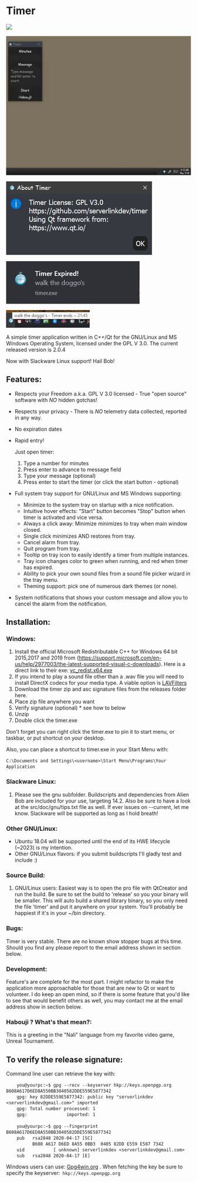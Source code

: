 # Timer
![](images/timer.gif)

![](theme-picker-demo.gif)

![](about.png) 

![](screenshot-notification.png)

![](screenshot-tooltip.png)

A simple timer application written in C++/Qt for the GNU/Linux and MS Windows Operating System, licensed under the GPL V 3.0.  The current released version is 2.0.4

Now with Slackware Linux support! Hail Bob!

## Features:
+ Respects your Freedom a.k.a. GPL V 3.0 licensed - True "open source" software with *NO* hidden gotchas!

+ Respects your privacy - There is *NO* telemetry data collected, reported in any way.

+ No expiration dates

+ Rapid entry!  

  Just open timer:
	1. Type a number for minutes
	2. Press enter to advance to message field
	3. Type your message (optional)
	4. Press enter to start the timer (or click the start button - optional)
	
+ Full system tray support for GNU/Linux and MS Windows supporting:
  - Minimize to the system tray on startup with a nice notification.
  - Intuitive hover effects: "Start" button becomes "Stop" button when timer is activated and vice versa.
  - Always a click away: Minimize minimizes to tray when main window closed.
  - Single click minimizes AND restores from tray.
  - Cancel alarm from tray.
  - Quit program from tray.
  - Tooltip on tray icon to easily identify a timer from multiple instances.
  - Tray icon changes color to green when running, and red when timer has expired.
  - Ability to pick your own sound files from a sound file picker wizard in the tray menu.
  - Theming support: pick one of numerous dark themes (or none).
 
+ System notifications that shows your custom message and allow you to cancel the alarm from the notification.

## Installation:

### Windows:
1. Install the official Microsoft Redistributable C++ for Windows 64 bit 2015,2017 and 2019 from (https://support.microsoft.com/en-us/help/2977003/the-latest-supported-visual-c-downloads).  Here is a direct link to their exe: [vc_redist.x64.exe](https://aka.ms/vs/16/release/vc_redist.x64.exe)
2. If you intend to play a sound file other than a .wav file you will need to install DirectX codecs for your media type.  A viable option is [LAVFilters](https://github.com/Nevcairiel/LAVFilters/releases)
3. Download the timer zip and asc signature files from the releases folder here.
4. Place zip file anywhere you want
5. Verify signature (optional) * see how to below
6. Unzip
7. Double click the timer.exe

Don't forget you can right click the timer.exe to pin it to start menu, or taskbar, or put shortcut on your desktop.

Also, you can place a shortcut to timer.exe in your Start Menu with:

```
C:\Documents and Settings\<username>\Start Menu\Programs\Your Application
```

### Slackware Linux:
1. Please see the gnu subfolder.  Buildscripts and dependencies from Alien Bob are included for your use, targeting 14.2.  Also be sure to have a look at the src/doc/gnu/tips.txt file as well. If ever issues on --current, let me know.  Slackware will be supported as long as I hold breath!



### Other GNU/Linux:
- Ubuntu 18.04 will be supported until the end of its HWE lifecycle (~2023) is my intention.
- Other GNU/Linux flavors: if you submit buildscripts I'll gladly test and include :)


### Source Build:
1. GNU/Linux users: Easiest way is to open the pro file with QtCreator and run the build.  Be sure to set the build to 'release' so you your binary will be smaller.  This will auto build a shared library binary, so you only need the file 'timer' and put it anywhere on your system.  You'll probably be happiest if it's in your ~/bin directory.

### Bugs:
Timer is very stable. There are no known show stopper bugs at this time.  Should you find any please report to the email address shown in section below.

### Development:
Feature's are complete for the most part.  I might refactor to make the application more approachable for those that are new to Qt or want to volunteer.  I do keep an open mind, so if there is some feature that you'd like to see that would benefit others as well, you may contact me at the email address show in section below.

### Habouji ? What's that mean?:
This is a greeting in the "Nali" language from my favorite video game, Unreal Tournament.

## To verify the release signature:

Command line user can retrieve the key with:

```
    you@yourpc:~$ gpg --recv --keyserver hkp://keys.openpgp.org B608A617D6ED8A550BB3040582DDE559E5877342 
    gpg: key 82DDE559E5877342: public key "serverlinkdev <serverlinkdev@gmail.com>" imported
    gpg: Total number processed: 1
    gpg:               imported: 1

    you@yourpc:~$ gpg --fingerprint B608A617D6ED8A550BB3040582DDE559E5877342
    pub   rsa2048 2020-04-17 [SC]
          B608 A617 D6ED 8A55 0BB3  0405 82DD E559 E587 7342
    uid           [ unknown] serverlinkdev <serverlinkdev@gmail.com>
    sub   rsa2048 2020-04-17 [E]
```

Windows users can use: [Gpg4win.org](https://gpg4win.org/index.html) .  When fetching the key be sure to specify the keyserver:``` hkp://keys.openpgp.org```